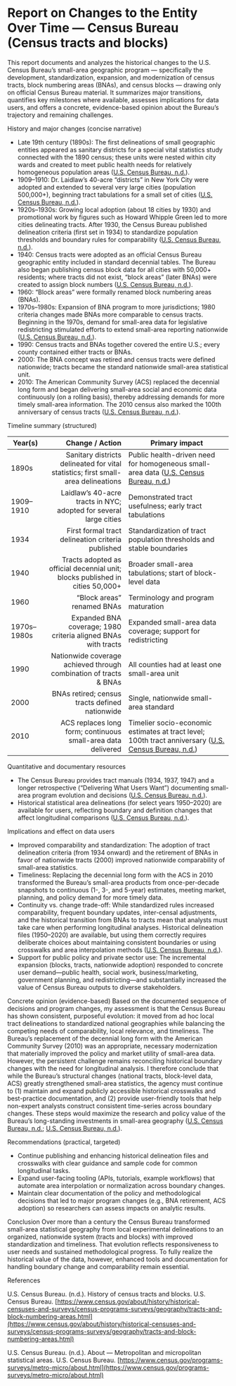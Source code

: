 # Report on Changes to the Entity Over Time — Census Bureau (Census tracts and blocks)

This report documents and analyzes the historical changes to the U.S. Census Bureau’s small-area geographic program — specifically the development, standardization, expansion, and modernization of census tracts, block numbering areas (BNAs), and census blocks — drawing only on official Census Bureau material. It summarizes major transitions, quantifies key milestones where available, assesses implications for data users, and offers a concrete, evidence-based opinion about the Bureau’s trajectory and remaining challenges.

History and major changes (concise narrative)
- Late 19th century (1890s): The first delineations of small geographic entities appeared as sanitary districts for a special vital statistics study connected with the 1890 census; these units were nested within city wards and created to meet public health needs for relatively homogeneous population areas ([U.S. Census Bureau, n.d.](https://www.census.gov/about/history/historical-censuses-and-surveys/census-programs-surveys/geography/tracts-and-block-numbering-areas.html)).
- 1909–1910: Dr. Laidlaw’s 40-acre “districts” in New York City were adopted and extended to several very large cities (population 500,000+), beginning tract tabulations for a small set of cities ([U.S. Census Bureau, n.d.](https://www.census.gov/about/history/historical-censuses-and-surveys/census-programs-surveys/geography/tracts-and-block-numbering-areas.html)).
- 1920s–1930s: Growing local adoption (about 18 cities by 1930) and promotional work by figures such as Howard Whipple Green led to more cities delineating tracts. After 1930, the Census Bureau published delineation criteria (first set in 1934) to standardize population thresholds and boundary rules for comparability ([U.S. Census Bureau, n.d.](https://www.census.gov/about/history/historical-censuses-and-surveys/census-programs-surveys/geography/tracts-and-block-numbering-areas.html)).
- 1940: Census tracts were adopted as an official Census Bureau geographic entity included in standard decennial tables. The Bureau also began publishing census block data for all cities with 50,000+ residents; where tracts did not exist, “block areas” (later BNAs) were created to assign block numbers ([U.S. Census Bureau, n.d.](https://www.census.gov/about/history/historical-censuses-and-surveys/census-programs-surveys/geography/tracts-and-block-numbering-areas.html)).
- 1960: “Block areas” were formally renamed block numbering areas (BNAs).
- 1970s–1980s: Expansion of BNA program to more jurisdictions; 1980 criteria changes made BNAs more comparable to census tracts. Beginning in the 1970s, demand for small-area data for legislative redistricting stimulated efforts to extend small-area reporting nationwide ([U.S. Census Bureau, n.d.](https://www.census.gov/about/history/historical-censuses-and-surveys/census-programs-surveys/geography/tracts-and-block-numbering-areas.html)).
- 1990: Census tracts and BNAs together covered the entire U.S.; every county contained either tracts or BNAs.
- 2000: The BNA concept was retired and census tracts were defined nationwide; tracts became the standard nationwide small-area statistical unit.
- 2010: The American Community Survey (ACS) replaced the decennial long form and began delivering small-area social and economic data continuously (on a rolling basis), thereby addressing demands for more timely small-area information. The 2010 census also marked the 100th anniversary of census tracts ([U.S. Census Bureau, n.d.](https://www.census.gov/about/history/historical-censuses-and-surveys/census-programs-surveys/geography/tracts-and-block-numbering-areas.html)).

Timeline summary (structured)

| Year(s) | Change / Action | Primary impact |
|---|---:|---|
| 1890s | Sanitary districts delineated for vital statistics; first small-area delineations | Public health-driven need for homogeneous small-area data ([U.S. Census Bureau, n.d.](https://www.census.gov/about/history/historical-censuses-and-surveys/census-programs-surveys/geography/tracts-and-block-numbering-areas.html)) |
| 1909–1910 | Laidlaw’s 40-acre tracts in NYC; adopted for several large cities | Demonstrated tract usefulness; early tract tabulations |
| 1934 | First formal tract delineation criteria published | Standardization of tract population thresholds and stable boundaries |
| 1940 | Tracts adopted as official decennial unit; blocks published in cities 50,000+ | Broader small-area tabulations; start of block-level data |
| 1960 | “Block areas” renamed BNAs | Terminology and program maturation |
| 1970s–1980s | Expanded BNA coverage; 1980 criteria aligned BNAs with tracts | Expanded small-area data coverage; support for redistricting |
| 1990 | Nationwide coverage achieved through combination of tracts & BNAs | All counties had at least one small-area unit |
| 2000 | BNAs retired; census tracts defined nationwide | Single, nationwide small-area standard |
| 2010 | ACS replaces long form; continuous small-area data delivered | Timelier socio-economic estimates at tract level; 100th tract anniversary ([U.S. Census Bureau, n.d.](https://www.census.gov/about/history/historical-censuses-and-surveys/census-programs-surveys/geography/tracts-and-block-numbering-areas.html)) |

Quantitative and documentary resources
- The Census Bureau provides tract manuals (1934, 1937, 1947) and a longer retrospective (“Delivering What Users Want”) documenting small-area program evolution and decisions ([U.S. Census Bureau, n.d.](https://www.census.gov/about/history/historical-censuses-and-surveys/census-programs-surveys/geography/tracts-and-block-numbering-areas.html)).
- Historical statistical area delineations (for select years 1950–2020) are available for users, reflecting boundary and definition changes that affect longitudinal comparisons ([U.S. Census Bureau, n.d.](https://www.census.gov/programs-surveys/metro-micro/about.html)).

Implications and effect on data users
- Improved comparability and standardization: The adoption of tract delineation criteria (from 1934 onward) and the retirement of BNAs in favor of nationwide tracts (2000) improved nationwide comparability of small-area statistics.
- Timeliness: Replacing the decennial long form with the ACS in 2010 transformed the Bureau’s small-area products from once-per-decade snapshots to continuous (1-, 3-, and 5-year) estimates, meeting market, planning, and policy demand for more timely data.
- Continuity vs. change trade-off: While standardized rules increased comparability, frequent boundary updates, inter-censal adjustments, and the historical transition from BNAs to tracts mean that analysts must take care when performing longitudinal analyses. Historical delineation files (1950–2020) are available, but using them correctly requires deliberate choices about maintaining consistent boundaries or using crosswalks and area interpolation methods ([U.S. Census Bureau, n.d.](https://www.census.gov/programs-surveys/metro-micro/about.html)).
- Support for public policy and private sector use: The incremental expansion (blocks, tracts, nationwide adoption) responded to concrete user demand—public health, social work, business/marketing, government planning, and redistricting—and substantially increased the value of Census Bureau outputs to diverse stakeholders.

Concrete opinion (evidence-based)
Based on the documented sequence of decisions and program changes, my assessment is that the Census Bureau has shown consistent, purposeful evolution: it moved from ad hoc local tract delineations to standardized national geographies while balancing the competing needs of comparability, local relevance, and timeliness. The Bureau’s replacement of the decennial long form with the American Community Survey (2010) was an appropriate, necessary modernization that materially improved the policy and market utility of small-area data. However, the persistent challenge remains reconciling historical boundary changes with the need for longitudinal analysis. I therefore conclude that while the Bureau’s structural changes (national tracts, block-level data, ACS) greatly strengthened small-area statistics, the agency must continue to (1) maintain and expand publicly accessible historical crosswalks and best-practice documentation, and (2) provide user-friendly tools that help non-expert analysts construct consistent time-series across boundary changes. These steps would maximize the research and policy value of the Bureau’s long-standing investments in small-area geography ([U.S. Census Bureau, n.d.](https://www.census.gov/about/history/historical-censuses-and-surveys/census-programs-surveys/geography/tracts-and-block-numbering-areas.html); [U.S. Census Bureau, n.d.](https://www.census.gov/programs-surveys/metro-micro/about.html)).

Recommendations (practical, targeted)
- Continue publishing and enhancing historical delineation files and crosswalks with clear guidance and sample code for common longitudinal tasks.
- Expand user-facing tooling (APIs, tutorials, example workflows) that automate area interpolation or normalization across boundary changes.
- Maintain clear documentation of the policy and methodological decisions that led to major program changes (e.g., BNA retirement, ACS adoption) so researchers can assess impacts on analytic results.

Conclusion
Over more than a century the Census Bureau transformed small-area statistical geography from local experimental delineations to an organized, nationwide system (tracts and blocks) with improved standardization and timeliness. That evolution reflects responsiveness to user needs and sustained methodological progress. To fully realize the historical value of the data, however, enhanced tools and documentation for handling boundary change and comparability remain essential.

References

U.S. Census Bureau. (n.d.). History of census tracts and blocks. U.S. Census Bureau. [https://www.census.gov/about/history/historical-censuses-and-surveys/census-programs-surveys/geography/tracts-and-block-numbering-areas.html](https://www.census.gov/about/history/historical-censuses-and-surveys/census-programs-surveys/geography/tracts-and-block-numbering-areas.html)

U.S. Census Bureau. (n.d.). About — Metropolitan and micropolitan statistical areas. U.S. Census Bureau. [https://www.census.gov/programs-surveys/metro-micro/about.html](https://www.census.gov/programs-surveys/metro-micro/about.html)